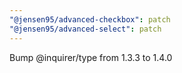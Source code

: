 ```yaml
---
"@jensen95/advanced-checkbox": patch
"@jensen95/advanced-select": patch
---
```


Bump @inquirer/type from 1.3.3 to 1.4.0

